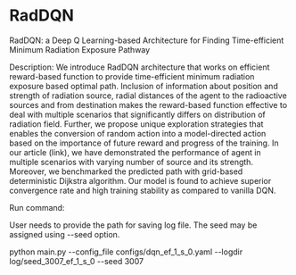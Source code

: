 # RadDQN
RadDQN: a Deep Q Learning-based Architecture for Finding Time-efficient Minimum Radiation Exposure Pathway

Description:  We introduce RadDQN architecture that works on efficient reward-based function to provide time-efficient minimum radiation exposure based optimal path. Inclusion of information about position and strength of radiation source, radial distances of the agent to the radioactive sources and from destination makes the reward-based function effective to deal with multiple scenarios that significantly differs on distribution of radiation field. Further, we propose unique exploration strategies that enables the conversion of random action into a model-directed action based on the importance of future reward and progress of the training. In our article (link), we have demonstrated the performance of agent in multiple scenarios with varying number of source and its strength. Moreover, we benchmarked the predicted path with grid-based deterministic Dijkstra algorithm. Our model is found to achieve superior convergence rate and high training stability as compared to vanilla DQN.




Run command:

User needs to provide the path for saving log file. The seed may be assigned using --seed option.

python main.py --config_file configs/dqn_ef_1_s_0.yaml --logdir log/seed_3007_ef_1_s_0 --seed 3007

